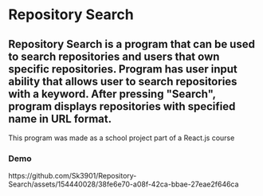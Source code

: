 <h1>Repository Search</h1>

<h2>Repository Search is a program that can be used to search repositories and users that own specific repositories. Program has user input ability that allows user to search repositories with a keyword. After pressing "Search",  program displays repositories with specified name in URL format.</h2>

This program was made as a school project part of a React.js course


<h3>Demo</h3>
https://github.com/Sk3901/Repository-Search/assets/154440028/38fe6e70-a08f-42ca-bbae-27eae2f646ca

